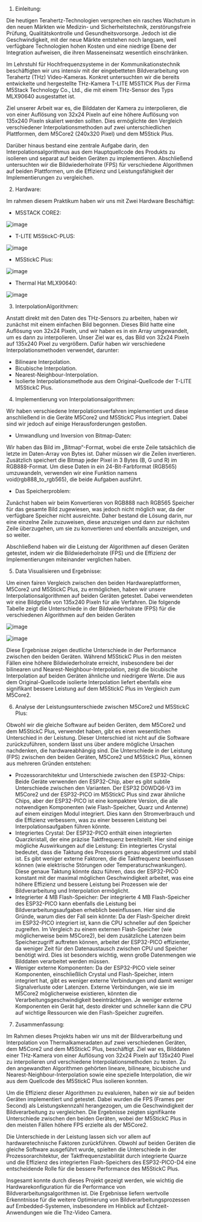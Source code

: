 1. Einleitung:

Die heutigen Terahertz-Technologien versprechen ein rasches Wachstum in den neuen Märkten wie Medizin- und Sicherheitstechnik, zerstörungsfreie Prüfung, Qualitätskontrolle und Gesundheitsvorsorge. Jedoch ist die Geschwindigkeit, mit der neue Märkte entstehen noch langsam, weil verfügbare Technologien hohen Kosten und eine niedrige Ebene der Integration aufweisen, die ihren Masseneinsatz wesentlich einschränken.

Im Lehrstuhl für Hochfrequenzsysteme in der Kommunikationstechnik beschäftigten wir uns intensiv mit der eingebetteten Bildverarbeitung von Terahertz (THz) Video-Kameras. Konkret untersuchten wir die bereits entwickelte und hergestellte THz-Kamera T-LITE M5STICK Plus der Firma M5Stack Technology Co., Ltd., die mit einem THz-Sensor des Typs MLX90640 ausgestattet ist.

Ziel unserer Arbeit war es, die Bilddaten der Kamera zu interpolieren, die von einer Auflösung von 32x24 Pixeln auf eine höhere Auflösung von 135x240 Pixeln skaliert werden sollten. Dies ermöglichte den Vergleich verschiedener Interpolationsmethoden auf zwei unterschiedlichen Plattformen, dem M5Core2 (240x320 Pixel) und dem M5Stick Plus.

Darüber hinaus bestand eine zentrale Aufgabe darin, den Interpolationsalgorithmus aus dem Hauptquellcode des Produkts zu isolieren und separat auf beiden Geräten zu implementieren. Abschließend untersuchten wir die Bildwiederholrate (FPS) für verschiedene Algorithmen auf beiden Plattformen, um die Effizienz und Leistungsfähigkeit der Implementierungen zu vergleichen.

2.	 Hardware:

Im rahmen diesem Praktikum haben wir uns mit Zwei Hardware Beschäftigt: 

- M5STACK CORE2:

![image](https://github.com/user-attachments/assets/5a559da6-89d2-46b9-ae68-ed1d4925ec2b)

- T-LITE M5StickC-PLUS:

![image](https://github.com/user-attachments/assets/fb91fab4-0dec-4566-96d0-fc108368f909)

- M5StickC Plus: 

![image](https://github.com/user-attachments/assets/c28abca7-2350-423b-8cf9-62ed635e43c5)

- Thermal Hat MLX90640:

![image](https://github.com/user-attachments/assets/738464eb-2f33-4ad0-ab95-68ae6023549e)


3. InterpolationAlgorithmen:
   
Anstatt direkt mit den Daten des THz-Sensors zu arbeiten, haben wir zunächst mit einem einfachen Bild begonnen. Dieses Bild hatte eine Auflösung von 32x24 Pixeln, und wir haben es in ein Array umgewandelt, um es dann zu interpolieren.
Unser Ziel war es, das Bild von 32x24 Pixeln auf 135x240 Pixel zu vergrößern. Dafür haben wir verschiedene Interpolationsmethoden verwendet, darunter:

- Bilineare Interpolation.
- Bicubische Interpolation.
- Nearest-Neighbour-Interpolation.
- Isolierte Interpolationsmethode aus dem Original-Quellcode der T-LITE M5StickC Plus.


4.	Implementierung von Interpolationsalgorithmen:

Wir haben verschiedene Interpolationsverfahren implementiert und diese anschließend in die Geräte M5Core2 und M5StickC Plus integriert. Dabei sind wir jedoch auf einige Herausforderungen gestoßen.

-	Umwandlung und Inversion von Bitmap-Daten:

Wir haben das Bild im „Bitmap“-Format, wobei die erste Zeile tatsächlich die letzte im Daten-Array von Bytes ist. Daher müssen wir die Zeilen invertieren. Zusätzlich speichert die Bitmap jeder Pixel in 3 Bytes (B, G und R) im RGB888-Format. Um diese Daten in ein 24-Bit-Farbformat (RGB565) umzuwandeln, verwenden wir eine Funktion namens void(rgb888_to_rgb565), die beide Aufgaben ausführt.

-	Das Speicherproblem:

Zunächst haben wir beim Konvertieren von RGB888 nach RGB565 Speicher für das gesamte Bild zugewiesen, was jedoch nicht möglich war, da der verfügbare Speicher nicht ausreichte. Daher bestand die Lösung darin, nur eine einzelne Zeile zuzuweisen, diese anzuzeigen und dann zur nächsten Zeile überzugehen, um sie zu konvertieren und ebenfalls anzuzeigen, und so weiter.

Abschließend haben wir die Leistung der Algorithmen auf diesen Geräten getestet, indem wir die Bildwiederholrate (FPS) und die Effizienz der Implementierungen miteinander verglichen haben.

5.	Data Visualisieren und Ergebnisse:

   Um einen fairen Vergleich zwischen den beiden Hardwareplattformen, M5Core2 und M5StickC Plus, zu ermöglichen, haben wir unsere Interpolationsalgorithmen auf beiden Geräten getestet. Dabei verwendeten wir eine Bildgröße von 135x240 Pixeln für alle Verfahren. Die folgende Tabelle zeigt die Unterschiede in der Bildwiederholrate (FPS) für die verschiedenen Algorithmen auf den beiden Geräten

![image](https://github.com/user-attachments/assets/6cc1ef01-7788-4ece-8951-33d37197a04b)

![image](https://github.com/user-attachments/assets/e104c755-1488-417f-953d-19b54b8d8176)


Diese Ergebnisse zeigen deutliche Unterschiede in der Performance zwischen den beiden Geräten. Während M5StickC Plus in den meisten Fällen eine höhere Bildwiederholrate erreicht, insbesondere bei der bilinearen und Nearest-Neighbour-Interpolation, zeigt die bicubische Interpolation auf beiden Geräten ähnliche und niedrigere Werte. Die aus dem Original-Quellcode isolierte Interpolation liefert ebenfalls eine signifikant bessere Leistung auf dem M5StickC Plus im Vergleich zum M5Core2.


6.	Analyse der Leistungsunterschiede zwischen M5Core2 und M5StickC Plus:

   
Obwohl wir die gleiche Software auf beiden Geräten, dem M5Core2 und dem M5StickC Plus, verwendet haben, gibt es einen wesentlichen Unterschied in der Leistung. Dieser Unterschied ist nicht auf die Software zurückzuführen, sondern lässt uns über andere mögliche Ursachen nachdenken, die hardwareabhängig sind.
Die Unterschiede in der Leistung (FPS) zwischen den beiden Geräten, M5Core2 und M5StickC Plus, können aus mehreren Gründen entstehen:

- Prozessorarchitektur und Unterschiede zwischen den ESP32-Chips:
  Beide Geräte verwenden den ESP32-Chip, aber es gibt subtile Unterschiede zwischen den Varianten. Der ESP32 D0WDQ6-V3 im M5Core2 und der ESP32-PICO im M5StickC Plus sind zwar ähnliche Chips, aber der ESP32-PICO ist eine kompaktere Version, die alle notwendigen Komponenten (wie Flash-Speicher, Quarz und Antenne) auf einem einzigen Modul integriert. Dies kann den Stromverbrauch und die Effizienz verbessern, was zu einer besseren Leistung bei Interpolationsaufgaben führen könnte.
- Integriertes Crystal:
  Der ESP32-PICO enthält einen integrierten Quarzkristall, der eine präzise Taktfrequenz bereitstellt. Hier sind einige mögliche Auswirkungen auf die Leistung:
  Ein integriertes Crystal bedeutet, dass die Taktung des Prozessors genau abgestimmt und stabil ist. Es gibt weniger externe Faktoren, die die Taktfrequenz beeinflussen können (wie elektrische Störungen oder Temperaturschwankungen). Diese genaue Taktung könnte dazu führen, dass der ESP32-PICO konstant mit der maximal möglichen Geschwindigkeit arbeitet, was eine höhere Effizienz und bessere Leistung bei Prozessen wie der Bildverarbeitung und Interpolation ermöglicht.
- Integrierter 4 MB Flash-Speicher:
  Der integrierte 4 MB Flash-Speicher des ESP32-PICO kann ebenfalls die Leistung bei Bildverarbeitungsaufgaben erheblich beeinflussen. Hier sind die Gründe, warum dies der Fall sein könnte:
  Da der Flash-Speicher direkt im ESP32-PICO integriert ist, kann die CPU schneller auf den Speicher zugreifen. Im Vergleich zu einem externen Flash-Speicher (wie möglicherweise beim M5Core2), bei dem zusätzliche Latenzen beim Speicherzugriff auftreten können, arbeitet der ESP32-PICO effizienter, da weniger Zeit für den Datenaustausch zwischen CPU und Speicher benötigt wird. Dies ist besonders wichtig, wenn große Datenmengen wie Bilddaten verarbeitet werden müssen.
- Weniger externe Komponenten:
  Da der ESP32-PICO viele seiner Komponenten, einschließlich Crystal und Flash-Speicher, intern integriert hat, gibt es weniger externe Verbindungen und damit weniger Signalverluste oder Latenzen. Externe Verbindungen, wie sie im M5Core2 möglicherweise existieren, könnten die Verarbeitungsgeschwindigkeit beeinträchtigen. Je weniger externe Komponenten ein Gerät hat, desto direkter und schneller kann die CPU auf wichtige Ressourcen wie den Flash-Speicher zugreifen.


7.	Zusammenfassung:

   Im Rahmen dieses Projekts haben wir uns mit der Bildverarbeitung und Interpolation von Thermalkameradaten auf zwei verschiedenen Geräten, dem M5Core2 und dem M5StickC Plus, beschäftigt. Ziel war es, Bilddaten einer THz-Kamera von einer Auflösung von 32x24 Pixeln auf 135x240 Pixel zu interpolieren und verschiedene Interpolationsmethoden zu testen. Zu den angewandten Algorithmen gehörten lineare, bilineare, bicubische und Nearest-Neighbour-Interpolation sowie eine spezielle Interpolation, die wir aus dem Quellcode des M5StickC Plus isolieren konnten.

Um die Effizienz dieser Algorithmen zu evaluieren, haben wir sie auf beiden Geräten implementiert und getestet. Dabei wurden die FPS (Frames per Second) als Leistungskennzahl herangezogen, um die Geschwindigkeit der Bildverarbeitung zu vergleichen. Die Ergebnisse zeigten signifikante Unterschiede zwischen den beiden Geräten, wobei der M5StickC Plus in den meisten Fällen höhere FPS erzielte als der M5Core2.

Die Unterschiede in der Leistung lassen sich vor allem auf hardwaretechnische Faktoren zurückführen. Obwohl auf beiden Geräten die gleiche Software ausgeführt wurde, spielten die Unterschiede in der Prozessorarchitektur, der Taktfrequenzstabilität durch integrierte Quarze und die Effizienz des integrierten Flash-Speichers des ESP32-PICO-D4 eine entscheidende Rolle für die bessere Performance des M5StickC Plus.

Insgesamt konnte durch dieses Projekt gezeigt werden, wie wichtig die Hardwarekonfiguration für die Performance von Bildverarbeitungsalgorithmen ist. Die Ergebnisse liefern wertvolle Erkenntnisse für die weitere Optimierung von Bildverarbeitungsprozessen auf Embedded-Systemen, insbesondere im Hinblick auf Echtzeit-Anwendungen wie die Thz-Video Camera.





